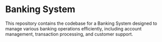 
# Banking System

This repository contains the codebase for a Banking System designed to manage various banking operations efficiently, including account management, transaction processing, and customer support.
